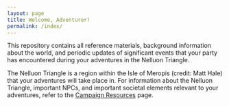 ```yaml
---
layout: page
title: Welcome, Adventurer!
permalink: /index/
---
```


This repository contains all reference materials, background information about the world, and periodic updates of significant events that your party has encountered during your adventures in the Nelluon Triangle. 

The Nelluon Triangle is a region within the Isle of Meropis (credit: Matt Hale) that your adventures will take place in. For information about the Nelluon Triangle, important NPCs, and important societal elements relevant to your adventures, refer to the [Campaign Resources](resources.md) page. 


